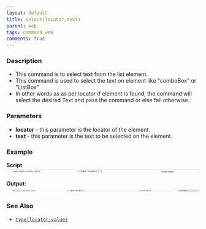 ```yaml
---
layout: default
title: select(locator,text)
parent: web
tags: command web
comments: true
---
```


### Description

- This command is to select text from the list element.
- This command is used to select the text on element like "comboBox" or "ListBox"
- In other words as as per locator if element is found, the command will select the desired Text and pass the command or else fail otherwise.

### Parameters

- **locator** - this parameter is the locator of the element.
- **text** - this parameter is the text to be selected on the element.

### Example

**Script**:<br/>
![](image/select_01.png)

**Output**:<br/>
![](image/select_02.png)

### See Also

- [`type(locator,value)`](type(locator,value))